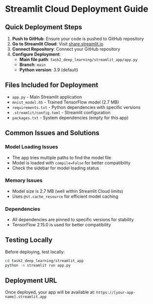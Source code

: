 # Streamlit Cloud Deployment Guide

## Quick Deployment Steps

1. **Push to GitHub**: Ensure your code is pushed to GitHub repository
2. **Go to Streamlit Cloud**: Visit [share.streamlit.io](https://share.streamlit.io)
3. **Connect Repository**: Connect your GitHub repository
4. **Configure Deployment**:
   - **Main file path**: `task2_deep_learning/streamlit_app/app.py`
   - **Branch**: `main`
   - **Python version**: 3.9 (default)

## Files Included for Deployment

- `app.py` - Main Streamlit application
- `mnist_model.h5` - Trained TensorFlow model (2.7 MB)
- `requirements.txt` - Python dependencies with specific versions
- `.streamlit/config.toml` - Streamlit configuration
- `packages.txt` - System dependencies (empty for this app)

## Common Issues and Solutions

### Model Loading Issues
- The app tries multiple paths to find the model file
- Model is loaded with `compile=False` for better compatibility
- Check the sidebar for model loading status

### Memory Issues
- Model size is 2.7 MB (well within Streamlit Cloud limits)
- Uses `@st.cache_resource` for efficient model caching

### Dependencies
- All dependencies are pinned to specific versions for stability
- TensorFlow 2.15.0 is used for better compatibility

## Testing Locally

Before deploying, test locally:
```bash
cd task2_deep_learning/streamlit_app
python -m streamlit run app.py
```

## Deployment URL

Once deployed, your app will be available at:
`https://[your-app-name].streamlit.app`

